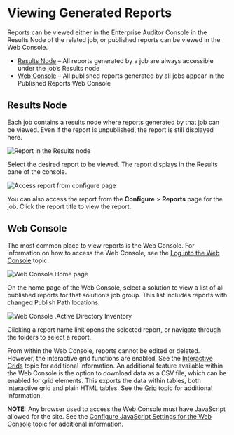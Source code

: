 # Viewing Generated Reports

Reports can be viewed either in the Enterprise Auditor Console in the Results Node of the related
job, or published reports can be viewed in the Web Console.

- [Results Node](#results-node) – All reports generated by a job are always accessible under the
  job’s Results node
- [Web Console](#web-console) – All published reports generated by all jobs appear in the Published
  Reports Web Console

## Results Node

Each job contains a results node where reports generated by that job can be viewed. Even if the
report is unpublished, the report is still displayed here.

![Report in the Results node](/img/versioned_docs/accessanalyzer_11.6/accessanalyzer/admin/report/viewresultsnode.webp)

Select the desired report to be viewed. The report displays in the Results pane of the console.

![Access report from configure page](/img/versioned_docs/accessanalyzer_11.6/accessanalyzer/admin/report/viewconfigure.webp)

You can also access the report from the **Configure** > **Reports** page for the job. Click the
report title to view the report.

## Web Console

The most common place to view reports is the Web Console. For information on how to access the Web
Console, see the
[Log into the Web Console](/docs/accessanalyzer/11.6/accessanalyzer/install/application/reports/overview.md#log-into-the-web-console)
topic.

![Web Console Home page](/img/versioned_docs/accessanalyzer_11.6/accessanalyzer/install/application/reports/webconsolehome.webp)

On the home page of the Web Console, select a solution to view a list of all published reports for
that solution’s job group. This list includes reports with changed Publish Path locations.

![Web Console .Active Directory Inventory](/img/versioned_docs/accessanalyzer_11.6/accessanalyzer/admin/report/webconsolesolutioninventory.webp)

Clicking a report name link opens the selected report, or navigate through the folders to select a
report.

From within the Web Console, reports cannot be edited or deleted. However, the interactive grid
functions are enabled. See the
[Interactive Grids](/docs/accessanalyzer/11.6/accessanalyzer/admin/report/interactivegrids/overview.md)
topic for additional information. An additional feature available within the Web Console is the
option to download data as a CSV file, which can be enabled for grid elements. This exports the data
within tables, both interactive grid and plain HTML tables. See the
[Grid](/docs/accessanalyzer/11.6/accessanalyzer/admin/report/wizard/widgets.md#grid)
topic for additional information.

**NOTE:** Any browser used to access the Web Console must have JavaScript allowed for the site. See
the
[Configure JavaScript Settings for the Web Console](/docs/accessanalyzer/11.6/accessanalyzer/admin/settings/reporting.md#configure-javascript-settings-for-the-web-console)
topic for additional information.
